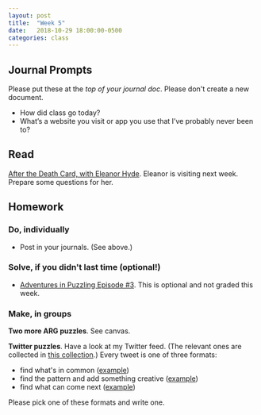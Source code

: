 ```yaml
---
layout: post
title:  "Week 5"
date:   2018-10-29 18:00:00-0500
categories: class
---
```


## Journal Prompts

Please put these at the *top of your journal doc*. Please don't create a new document.

- How did class go today?
- What’s a website you visit or app you use that I’ve probably never been to?

## Read

[After the Death Card, with Eleanor Hyde](http://biggameswithace.blogspot.com/2014/11/interview-after-death-card-with-eleanor.html). Eleanor is visiting next week. Prepare some questions for her.

## Homework

### Do, individually

* Post in your journals. (See above.)

### Solve, if you didn't last time (optional!)

* [Adventures in Puzzling Episode #3](/pdf/AiP-ep3.pdf). This is optional and not graded this week.

### Make, in groups

**Two more ARG puzzles**. See canvas.

**Twitter puzzles**. Have a look at my Twitter feed. (The relevant ones are collected in [this collection](https://twitter.com/i/moments/1026114861980430337).) Every tweet is one of three formats:

* find what's in common ([example](https://twitter.com/pzlr/status/1057270960041181189))
* find the pattern and add something creative ([example](https://twitter.com/pzlr/status/1042046735542112261))
* find what can come next ([example](https://twitter.com/pzlr/status/1055811196664901632))

Please pick one of these formats and write one.
